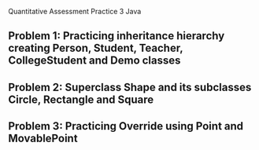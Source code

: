 Quantitative Assessment Practice 3
Java 

Problem 1: Practicing inheritance hierarchy creating Person, Student, Teacher, CollegeStudent and Demo classes 
---
Problem 2: Superclass Shape and its subclasses Circle, Rectangle and Square
---
Problem 3: Practicing Override using Point and MovablePoint
---
